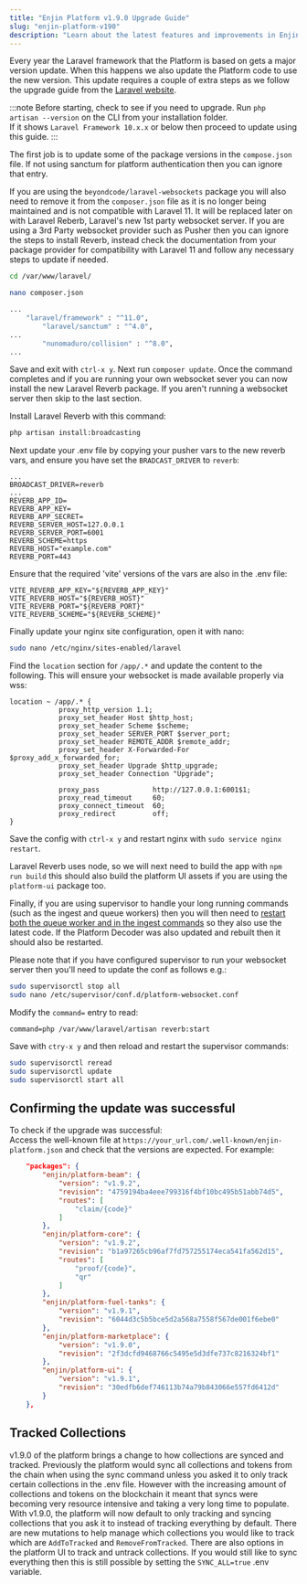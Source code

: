 ```yaml
---
title: "Enjin Platform v1.9.0 Upgrade Guide"
slug: "enjin-platform-v190"
description: "Learn about the latest features and improvements in Enjin Platform v1.9.0, including performance enhancements and new tools."
---
```

Every year the Laravel framework that the Platform is based on gets a major version update.  When this happens we also update the Platform code to use the new version.  This update requires a couple of extra steps as we follow the upgrade guide from the [Laravel website](https://laravel.com/docs/11.x/upgrade).

:::note Before starting, check to see if you need to upgrade.
Run `php artisan --version` on the CLI from your installation folder.  
If it shows `Laravel Framework 10.x.x` or below then proceed to update using this guide.
:::

The first job is to update some of the package versions in the `compose.json` file.  If not using sanctum for platform authentication then you can ignore that entry.

If you are using the `beyondcode/laravel-websockets` package you will also need to remove it from the `composer.json` file as it is no longer being maintained and is not compatible with Laravel 11. It will be replaced later on with Laravel Reberb, Laravel's new 1st party websocket server.  If you are using a 3rd Party websocket provider such as Pusher then you can ignore the steps to install Reverb, instead check the documentation from your package provider for compatibility with Laravel 11 and follow any necessary steps to update if needed.

```bash
cd /var/www/laravel/

nano composer.json
```

```bash
...
    "laravel/framework" : "^11.0",
		"laravel/sanctum" : "^4.0",
...
		"nunomaduro/collision" : "^8.0",
...
```

Save and exit with `ctrl-x y`. Next run `composer update`.  Once the command completes and if you are running your own websocket sever you can now install the new Laravel Reverb package. If you aren't running a websocket server then skip to the last section.

Install Laravel Reverb with this command:

```bash
php artisan install:broadcasting
```

Next update your .env file by copying your pusher vars to the new reverb vars, and ensure you have set the `BRADCAST_DRIVER` to `reverb`:

```text
...
BROADCAST_DRIVER=reverb
...
REVERB_APP_ID=
REVERB_APP_KEY=
REVERB_APP_SECRET=
REVERB_SERVER_HOST=127.0.0.1
REVERB_SERVER_PORT=6001
REVERB_SCHEME=https
REVERB_HOST="example.com"
REVERB_PORT=443
```

Ensure that the required 'vite' versions of the vars are also in the .env file:

```text
VITE_REVERB_APP_KEY="${REVERB_APP_KEY}"
VITE_REVERB_HOST="${REVERB_HOST}"
VITE_REVERB_PORT="${REVERB_PORT}"
VITE_REVERB_SCHEME="${REVERB_SCHEME}"
```

Finally update your nginx site configuration, open it with nano:

```bash
sudo nano /etc/nginx/sites-enabled/laravel
```

Find the `location` section for `/app/.*` and update the content to the following.  This will ensure your websocket is made available properly via wss:

```nginx
location ~ /app/.* {
			proxy_http_version 1.1;
			proxy_set_header Host $http_host;
			proxy_set_header Scheme $scheme;
			proxy_set_header SERVER_PORT $server_port;
			proxy_set_header REMOTE_ADDR $remote_addr;
			proxy_set_header X-Forwarded-For $proxy_add_x_forwarded_for;
			proxy_set_header Upgrade $http_upgrade;
			proxy_set_header Connection "Upgrade";
	
			proxy_pass             http://127.0.0.1:6001$1;
			proxy_read_timeout     60;
			proxy_connect_timeout  60;
			proxy_redirect         off;
}
```

Save the config with `ctrl-x y` and restart nginx with `sudo service nginx restart`.

Laravel Reverb uses node, so we will next need to build the app with `npm run build` this should also build the platform UI assets if you are using the `platform-ui` package too.

Finally, if you are using supervisor to handle your long running commands (such as the ingest and queue workers) then you will then need to [restart both the queue worker and in the ingest commands](/05-enjin-platform/02-self-hosting-cloud/011-restarting-the-platform.md) so they also use the latest code.  If the Platform Decoder was also updated and rebuilt then it should also be restarted.

Please note that if you have configured supervisor to run your websocket server then you'll need to update the conf as follows e.g.:

```bash
sudo supervisorctl stop all
sudo nano /etc/supervisor/conf.d/platform-websocket.conf
```

Modify the `command=` entry to read:

```text
command=php /var/www/laravel/artisan reverb:start 
```

Save with `ctry-x y` and then reload and restart the supervisor commands:

```bash
sudo supervisorctl reread
sudo supervisorctl update
sudo supervisorctl start all
```

## Confirming the update was successful

To check if the upgrade was successful:  
Access the well-known file at `https://your_url.com/.well-known/enjin-platform.json` and check that the versions are expected. For example:

```json
    "packages": {
        "enjin/platform-beam": {
            "version": "v1.9.2",
            "revision": "4759194ba4eee799316f4bf10bc495b51abb74d5",
            "routes": [
                "claim/{code}"
            ]
        },
        "enjin/platform-core": {
            "version": "v1.9.2",
            "revision": "b1a97265cb96af7fd757255174eca541fa562d15",
            "routes": [
                "proof/{code}",
                "qr"
            ]
        },
        "enjin/platform-fuel-tanks": {
            "version": "v1.9.1",
            "revision": "6044d3c5b5bce5d2a568a7558f567de001f6ebe0"
        },
        "enjin/platform-marketplace": {
            "version": "v1.9.0",
            "revision": "2f3dcfd9468766c5495e5d3dfe737c8216324bf1"
        },
        "enjin/platform-ui": {
            "version": "v1.9.1",
            "revision": "30edfb6def746113b74a79b843066e557fd6412d"
        }
    },
```

## Tracked Collections

v1.9.0 of the platform brings a change to how collections are synced and tracked.  Previously the platform would sync all collections and tokens from the chain when using the sync command unless you asked it to only track certain collections in the .env file.  However with the increasing amount of collections and tokens on the blockchain it meant that syncs were becoming very resource intensive and taking a very long time to populate.  With v1.9.0, the platform will now default to only tracking and syncing collections that you ask it to instead of tracking everything by default.  There are new mutations to help manage which collections you would like to track which are `AddToTracked` and `RemoveFromTracked`.  There are also options in the platform UI to track and untrack collections.  If you would still like to sync everything then this is still possible by setting the `SYNC_ALL=true` .env variable.
